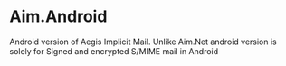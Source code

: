 # Aim.Android
Android version of Aegis Implicit Mail. 
Unlike Aim.Net android version is solely for Signed and encrypted S/MIME mail in Android
